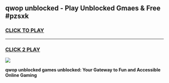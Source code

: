 
## qwop unblocked - Play Unblocked Gmaes & Free #pzsxk
<h3>
<a href="https://news.freeplayer.one?title=qwop_unblocked&ref=24F">CLICK TO PLAY</a></h3>
<hr>

<h3>
<a href="https://news.freeplayer.one?title=qwop_unblocked&ref=24F">CLICK 2 PLAY</a>
  
</h3>

<a href="https://news.freeplayer.one?title=qwop_unblocked&ref=24F/"><img src="https://clearcache.store/games.png"></a>


**qwop unblocked games unblocked: Your Gateway to Fun and Accessible Online Gaming**

